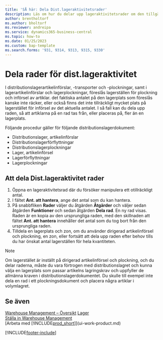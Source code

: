 ```yaml
---
title: 'SÅ här: Dela Dist.lageraktivitetsrader'
description: Läs om hur du delar upp lageraktivitetsrader om den tillgängliga kapaciteten på en föreslagen lagerplats inte är tillräcklig.
author: brentholtorf
ms.author: bholtorf
ms.reviewer: andreipa
ms.service: dynamics365-business-central
ms.topic: how-to
ms.date: 01/25/2023
ms.custom: bap-template
ms.search.forms: '931, 9314, 9313, 9315, 9330'
---
```

# Dela rader för dist.lageraktivitet

I distributionslagerartikelinförslar, -transporter och -plockningar, samt i lagerartikelinförslar och lagerplockningar, föreslås lagerställen för plockning och införsel av artiklar. det faktiska antalet på den lagerplats som föreslås kanske inte räcker, eller också finns det inte tillräckligt mycket plats på lagerstället för införsel av det aktuella antalet. I så fall kan du dela upp raden, så att artiklarna på en rad tas från, eller placeras på, fler än en lagerplats.  

Följande procedur gäller för följande distributionslagerdokument:

* Distributionslager, artikelinförslar
* Distributionslagerförflyttningar
* Distributionslagerplockningar
* Lager, artikelinförsel
* Lagerförflyttningar
* Lagerplockningar  

## Att dela Dist.lageraktivitet rader  

1. Öppna en lageraktivitetsrad där du försöker manipulera ett otillräckligt antal.  
2. I fältet **Ant. att hantera**, ange det antal som du kan hantera.  
3. På snabbfliken **Rader** väljer du åtgärden **Åtgärder** och väljer sedan åtgärden **Funktioner** och sedan åtgärden **Dela rad**. En ny rad visas. Raden är en kopia av den ursprungliga raden, med den skillnaden att fältet **Ant. att hantera** innehåller det antal som du tog bort från den ursprungliga raden.  
4. Tilldela en lagerplats och zon, om du använder dirigerad artikelinförsel och plockning, en zon, eller fortsätt att dela upp raden efter behov tills du har önskat antal lagerställen för hela kvantiteten.  

> [!NOTE]  
> Om lagerstället är inställt på dirigerad artikelinförsel och plockning, och du delar raderna, måste du vara förtrogen med distributionslagret och kunna välja en lagerplats som passar artikelns lagringskrav och uppfyller de allmänna kraven i distributionslagerdokumentet. Du skulle till exempel inte dela en rad i ett plockningsdokument och placera några artiklar i volymlagret.  

## Se även  

[Warehouse Management – Översikt](design-details-warehouse-management.md)
[Lager](inventory-manage-inventory.md)  
[Ställa in Warehouse Management](warehouse-setup-warehouse.md)  
[Arbeta med [!INCLUDE[prod_short](includes/prod_short.md)]](ui-work-product.md)


[!INCLUDE[footer-include](includes/footer-banner.md)]